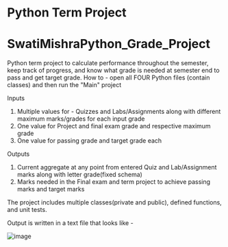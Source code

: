 # Python Term Project
# SwatiMishraPython_Grade_Project
Python term project to calculate performance throughout the semester, keep track of progress, and know what grade is needed at semester end to pass and get target grade.
How to - open all FOUR Python files (contain classes) and then run the "Main" project

Inputs 
1. Multiple values for - Quizzes and Labs/Assignments along with different maximum marks/grades for each input grade
2. One value for Project and final exam grade and respective maximum grade
3. One value for passing grade and target grade each
   
Outputs
1. Current aggregate at any point from entered Quiz and Lab/Assignment marks along with letter grade(fixed schema)
2. Marks needed in the Final exam and term project to achieve passing marks and target marks

The project includes multiple classes(private and public), defined functions, and unit tests.

Output is written in a text file that looks like -

![image](https://github.com/user-attachments/assets/1c371c56-fed4-4305-9577-952a3174db83)


